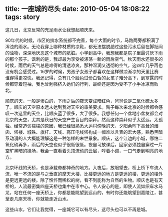 title: 一座城的尽头
date: 2010-05-04 18:08:22
tags: story
---

这几日，北京反常的充足雨水让我想起顺庆来。

<!-- more -->

90年代的时候，市区的排水系统都不完善，每个大雨的时节，马路两旁都积满了浑浊的雨水。无论我穿上哪种材质的凉鞋，都无法摆脱趟过这些污水后留在脚趾间的浊物，深深地厌恶这个城市的肮脏。小学到高中，我想我都是院子里最讨厌下雨的那个孩子。讽刺的是，我却最为享受被涤荡一新的雨后空气。秋天雨水还很多的时候，雨后的天气总是难得的清透凉爽，那种湿润又透彻的空气，这四年几乎再也没有机会感受过。16岁的时候，男孩子女孩子都喜欢在这样微凉渐凉的天里比赛谁穿得更凉快。我还记得，总有几个脸色过份白皙的女孩子难分高下，到寒露的时候都穿着短袖，我也曾勉强挤入她们的行列，最终还是因为受不了小手冰凉而败北。

顺庆的天，一般是惨白的，下雨之后的夜天变成暗红色，爸爸说是二氧化硫太多了。顺庆的天空原本远未达到我对天空的审美要求。陶子每次来北京的时候都会感叹一次这里的天空，比顺庆蓝了很多，大了很多。我想任何一个盆地小盆友都会对北京的天空，尤其是秋日的天空产生盲目的崇拜。然而这种崇拜似乎太遥远，太孤独。经常造访檬檬的原因，我已经很熟悉大运村傍晚的天，夕阳余晖下高耸的烟囱、塔楼、城铁、旗杆、天线、高压电线塔构成一幅难以言表的宏大感，熟悉黑暗系动漫的人大概能理解这是一种怎样的末世景象。顺庆，这个江边的小城，哪怕二氧化硫再多，雨后的天空也似乎很低很低。夜自习放课后，回家必须独自穿过一片空旷黑暗的操场，我会一直看着头顶流动的云层，哼着小调，一口气走到明亮的地方。

北京环线的天桥，也是承载帝都神奇的地方。入夜后，放眼望去，桥上桥下车流人流，唯一不流的是与之垂直的摩天大楼，比楼更远的地方是更远的楼，更远的楼外是更远更远的楼。除了憔悴而稀松的树，看不到能称为自然的生物。顺庆也是有天桥的，人流最密集四座天桥也集中在市中心。令人安心的是，即使人流如织车水马龙，站在任何一座天桥上，你都是能眺望到远山的，有时你还能眺望到嘉陵江，甚至走几座天桥，你就能走近山水。

这些山水，它们让我觉得，一座城它可以有尽头，这尽头也可以不再是城。